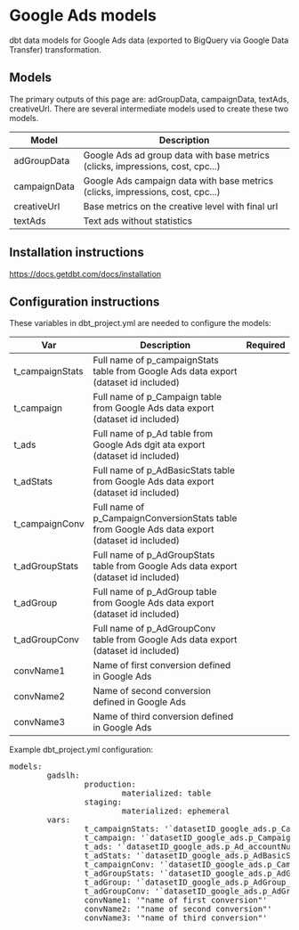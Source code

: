 <h1> Google Ads models </h1>

dbt data models for Google Ads data (exported to BigQuery via Google Data Transfer) transformation. 

<h2> Models </h2>
  
  The primary outputs of this page are: adGroupData, campaignData, textAds, creativeUrl. There are several intermediate models used to create these two models. 

| Model | Description |
|--|--|
| adGroupData | Google Ads ad group data with base metrics (clicks, impressions, cost, cpc...) |
| campaignData | Google Ads campaign data with base metrics (clicks, impressions, cost, cpc...) |
| creativeUrl| Base metrics on the creative level with final url |
| textAds | Text ads without statistics |

<h2> Installation instructions </h2>

https://docs.getdbt.com/docs/installation
  
<h2> Configuration instructions </h2>
  
  These variables in dbt_project.yml are needed to configure the models: 
  
  | Var | Description | Required |
|--|--|--|
| t_campaignStats | Full name of p_campaignStats table from Google Ads data export (dataset id included) |
| t_campaign| Full name of p_Campaign table from Google Ads data export (dataset id included) |
| t_ads | Full name of p_Ad table from Google Ads dgit ata export (dataset id included) |
| t_adStats | Full name of p_AdBasicStats table from Google Ads data export (dataset id included) |
| t_campaignConv | Full name of p_CampaignConversionStats table from Google Ads data export (dataset id included) |
| t_adGroupStats | Full name of p_AdGroupStats table from Google Ads data export (dataset id included) |
| t_adGroup | Full name of p_AdGroup table from Google Ads data export (dataset id included) |
| t_adGroupConv | Full name of p_AdGroupConv table from Google Ads data export (dataset id included) |
| convName1 | Name of first conversion defined in Google Ads |
| convName2 | Name of second conversion defined in Google Ads |
| convName3 | Name of third conversion defined in Google Ads |

Example dbt_project.yml configuration: 

<pre>
models:
        gadslh:
                production: 
                        materialized: table
                staging:
                        materialized: ephemeral
        vars: 
                t_campaignStats: '`datasetID_google_ads.p_CampaignStats_accountNumber`'
                t_campaign: '`datasetID_google_ads.p_Campaign_accountNumber`'
                t_ads: '`datasetID_google_ads.p_Ad_accountNumber`'
                t_adStats: '`datasetID_google_ads.p_AdBasicStats_accountNumber`'
                t_campaignConv: '`datasetID_google_ads.p_CampaignConversionStats_accountNumber`'
                t_adGroupStats: '`datasetID_google_ads.p_AdGroupStats_accountNumber`'
                t_adGroup: '`datasetID_google_ads.p_AdGroup_accountNumber`'
                t_adGroupConv: '`datasetID_google_ads.p_AdGroup_accountNumber`'
                convName1: '"name of first conversion"'
                convName2: '"name of second conversion"'
                convName3: '"name of third conversion"'
  </pre>
  

  
